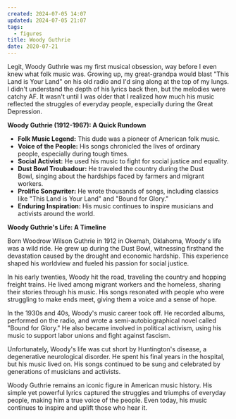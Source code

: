 ```yaml
---
created: 2024-07-05 14:07
updated: 2024-07-05 21:07
tags:
  - figures
title: Woody Guthrie
date: 2020-07-21
---
```

Legit, Woody Guthrie was my first musical obsession, way before I even knew what folk music was. Growing up, my great-grandpa would blast "This Land is Your Land" on his old radio and I'd sing along at the top of my lungs. I didn't understand the depth of his lyrics back then, but the melodies were catchy AF. It wasn't until I was older that I realized how much his music reflected the struggles of everyday people, especially during the Great Depression.

**Woody Guthrie (1912-1967): A Quick Rundown**

- **Folk Music Legend:** This dude was a pioneer of American folk music.
- **Voice of the People:** His songs chronicled the lives of ordinary people, especially during tough times.
- **Social Activist:** He used his music to fight for social justice and equality.
- **Dust Bowl Troubadour:** He traveled the country during the Dust Bowl, singing about the hardships faced by farmers and migrant workers.
- **Prolific Songwriter:** He wrote thousands of songs, including classics like "This Land is Your Land" and "Bound for Glory."
- **Enduring Inspiration:** His music continues to inspire musicians and activists around the world.

**Woody Guthrie's Life: A Timeline**

Born Woodrow Wilson Guthrie in 1912 in Okemah, Oklahoma, Woody's life was a wild ride. He grew up during the Dust Bowl, witnessing firsthand the devastation caused by the drought and economic hardship. This experience shaped his worldview and fueled his passion for social justice.

In his early twenties, Woody hit the road, traveling the country and hopping freight trains. He lived among migrant workers and the homeless, sharing their stories through his music. His songs resonated with people who were struggling to make ends meet, giving them a voice and a sense of hope.

In the 1930s and 40s, Woody's music career took off. He recorded albums, performed on the radio, and wrote a semi-autobiographical novel called "Bound for Glory." He also became involved in political activism, using his music to support labor unions and fight against fascism.

Unfortunately, Woody's life was cut short by Huntington's disease, a degenerative neurological disorder. He spent his final years in the hospital, but his music lived on. His songs continued to be sung and celebrated by generations of musicians and activists.

Woody Guthrie remains an iconic figure in American music history. His simple yet powerful lyrics captured the struggles and triumphs of everyday people, making him a true voice of the people. Even today, his music continues to inspire and uplift those who hear it.